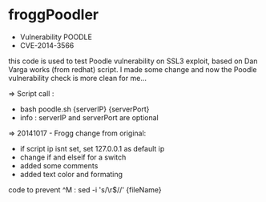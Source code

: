 froggPoodler
============

* Vulnerability POODLE
* CVE-2014-3566

this code is used to test Poodle vulnerability on SSL3 exploit,
based on Dan Varga works (from redhat) script.
I made some change and now the Poodle vulnerability check is more clean for me...


=> Script call :
* bash poodle.sh {serverIP} {serverPort}
* info : serverIP and serverPort are optional

=> 20141017 - Frogg change from original:
* if script ip isnt set, set 127.0.0.1 as default ip
* change if and elseif for a switch
* added some comments
* added text color and formating


code to prevent ^M : sed -i 's/\r$//' {fileName}
